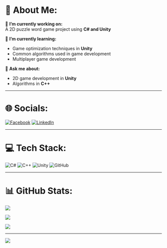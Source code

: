 # 💫 About Me:

🔭 **I’m currently working on:**  
A 2D puzzle word game project using **C# and Unity**

🌱 **I’m currently learning:**  
- Game optimization techniques in **Unity**  
- Common algorithms used in game development  
- Multiplayer game development  

💬 **Ask me about:**  
- 2D game development in **Unity**  
- Algorithms in **C++**

---

# 🌐 Socials:

[![Facebook](https://img.shields.io/badge/Facebook-%231877F2.svg?logo=Facebook&logoColor=white)](https://facebook.com/nggiahii) 
[![LinkedIn](https://img.shields.io/badge/LinkedIn-%230077B5.svg?logo=linkedin&logoColor=white)](https://linkedin.com/in/hyu758)

---

# 💻 Tech Stack:

![C#](https://img.shields.io/badge/c%23-%23239120.svg?style=for-the-badge&logo=csharp&logoColor=white) 
![C++](https://img.shields.io/badge/c++-%2300599C.svg?style=for-the-badge&logo=c%2B%2B&logoColor=white) 
![Unity](https://img.shields.io/badge/unity-%23000000.svg?style=for-the-badge&logo=unity&logoColor=white) 
![GitHub](https://img.shields.io/badge/github-%23121011.svg?style=for-the-badge&logo=github&logoColor=white)

---

# 📊 GitHub Stats:

![](https://github-readme-stats.vercel.app/api?username=hyu758&theme=dark&hide_border=false&include_all_commits=false&count_private=false)

![](https://nirzak-streak-stats.vercel.app/?user=hyu758&theme=dark&hide_border=false)

![](https://github-readme-stats.vercel.app/api/top-langs/?username=hyu758&theme=dark&hide_border=false&include_all_commits=false&count_private=false&layout=compact)

---

[![](https://visitcount.itsvg.in/api?id=hyu758&icon=0&color=0)](https://visitcount.itsvg.in)
